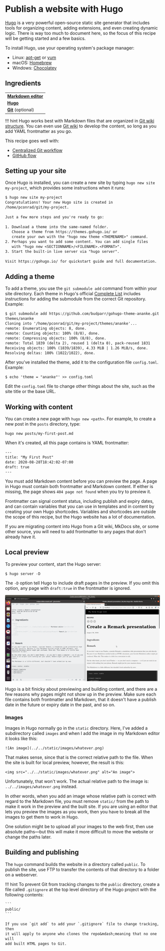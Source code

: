 # Publish a website with Hugo

[Hugo](https://gohugo.io/) is a very powerful open-source static site generator that includes tools for organizing content, adding extensions, and even creating dynamic logic. There is way too much to document here, so the focus of this recipe will be getting started and a few basics.

To install Hugo, use your operating system's package manager:

- Linux: [apt-get](https://help.ubuntu.com/community/AptGet/Howto) or [yum](http://yum.baseurl.org/)
- macOS: [Homebrew](https://brew.sh/)
- Windows: [Chocolatey](https://chocolatey.org/)

## Ingredients

<table>
  <tr>
    <td><b><a href="../../tools/tools-editors/">Markdown editor</a></b></td>
  </tr>
  <tr>
    <td><b><a href="../../tools/tools-hugo/">Hugo</a></b></td>
  </tr>
  <tr>
    <td><b><a href="../../tools/tools-git-setup/">Git</a></b> (optional)</td>
  </tr>
</table>

!!! hint
    Hugo works best with Markdown files that are organized in 
    [Git wiki structure](../../tools/tools-publishing#git-wiki-structure).
    You can even use [Git wiki](../recipes-git-wiki/) to develop the content, 
    so long as you add YAML frontmatter as you go.

This recipe goes well with:

- [Centralized Git workflow](../recipes-centralized-workflow/)
- [GitHub flow](../recipes-gitflow/)

## Setting up your site

Once Hugo is installed, you can create a new site by typing `hugo new site my-project`, which provides some instructions when it runs:

```
$ hugo new site my-project
Congratulations! Your new Hugo site is created in /home/pconrad/git/my-project.

Just a few more steps and you're ready to go:

1. Download a theme into the same-named folder.
   Choose a theme from https://themes.gohugo.io/ or
   create your own with the "hugo new theme <THEMENAME>" command.
2. Perhaps you want to add some content. You can add single files
   with "hugo new <SECTIONNAME>/<FILENAME>.<FORMAT>".
3. Start the built-in live server via "hugo server".

Visit https://gohugo.io/ for quickstart guide and full documentation.

```

## Adding a theme

To add a theme, you use the `git submodule add` command from within your site directory. Each theme in Hugo's official [Complete List](https://themes.gohugo.io/) includes instructions for adding the submodule from the correct Git repository. Example:


```
$ git submodule add https://github.com/budparr/gohugo-theme-ananke.git themes/ananke
Cloning into '/home/pconrad/git/my-project/themes/ananke'...
remote: Enumerating objects: 8, done.
remote: Counting objects: 100% (8/8), done.
remote: Compressing objects: 100% (8/8), done.
remote: Total 1839 (delta 2), reused 1 (delta 0), pack-reused 1831
Receiving objects: 100% (1839/1839), 4.33 MiB | 1.26 MiB/s, done.
Resolving deltas: 100% (1022/1022), done.
```

After you've installed the theme, add it to the configuration file `config.toml`. Example:

```
$ echo 'theme = "ananke"' >> config.toml

```

Edit the `config.toml` file to change other things about the site, such as the site title or the base URL.

## Working with content

You can create a new page with `hugo new <path>`. For example, to create a new post in the `posts` directory, type:

```
hugo new posts/my-first-post.md
```
When it's created, all this page contains is YAML frontmatter:

```
---
title: "My First Post"
date: 2020-08-28T18:42:02-07:00
draft: true
---
```

You must add Markdown content before you can preview the page. A page in Hugo must contain both frontmatter and Markdown content. If either is missing, the page shows `404 page not found` when you try to preview it.

Frontmatter can signal content status, including publish and expiry dates, and can contain variables that you can use in templates and in content by creating your own Hugo shortcodes. Variables and shortcodes are outside the scope of this recipe, but the Hugo website has a lot of documentation.

If you are migrating content into Hugo from a Git wiki, MkDocs site, or some other source, you will need to add frontmatter to any pages that don't already have it.

## Local preview

To preview your content, start the Hugo server: 

```
$ hugo server -D
```
The `-D` option tell Hugo to include draft pages in the preview. If you omit this option, any page with `draft:true` in the frontmatter is ignored.

![Screenshot of Hugo live preview](../img/hugo-preview.png)

Hugo is a bit finicky about previewing and building content, and there are a few reasons why pages might not show up in the preview. Make sure each file contains both frontmatter and Markdown, that it doesn't have a publish date in the future or expiry date in the past, and so on.

### Images

Images in Hugo normally go in the `static` directory. Here, I've added a subdirectory called `images` and when I add the image in my Markdown editor it looks like this:

    ![An image](../../static/images/whatever.png)

That makes sense, since that is the correct relative path to the file. When the site is built for local preview, however, the result is this:

    <img src="../../static/images/whatever.png" alt="An image">

Unfortunately, that won't work. The actual relative path to the image is: `../../images/whatever.png` instead.

In other words, when you add an image whose relative path is correct with regard to the Markdown file, you must remove `static/` from the path to make it work in the preview and the built site. If you are using an editor that lets you preview the images as you work, then you have to break all the images to get them to work in Hugo.

One solution might be to upload all your images to the web first, then use absolute paths&mdash;but this will make it more difficult to move the website or change the paths later.

## Building and publishing

The `hugo` command builds the website in a directory called `public`. To publish the site, use FTP to transfer the contents of that directory to a folder on a webserver.

!!! hint
    To prevent Git from tracking changes to the `public` directory, create a file called
    `.gitignore` at the top level directory of the Hugo project with the following
    contents:
    
    ```
    public/
    ```

    If you use `git add` to add your `.gitignore` file to change tracking, then
    it will apply to anyone who clones the repo&mdash;meaning that no one will 
    add built HTML pages to Git.